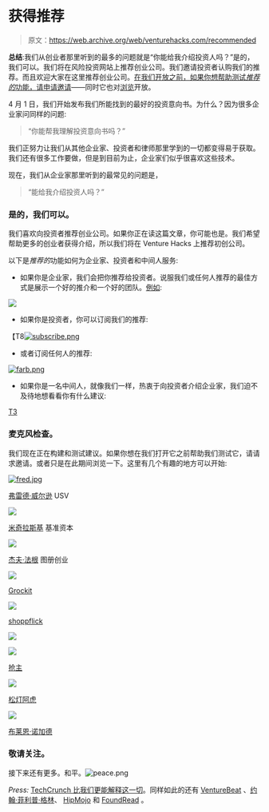 # 获得推荐

> 原文：<https://web.archive.org/web/venturehacks.com/recommended>

**总结**:我们从创业者那里听到的最多的问题就是“你能给我介绍投资人吗？”是的，我们可以。我们将在风险投资网站上推荐创业公司。我们邀请投资者认购我们的推荐。而且欢迎大家在这里推荐创业公司。[在我们开放之前，如果你想帮助测试*推荐的*功能，请申请邀请](https://web.archive.org/web/20221006043151/http://venturehacks.com/recommended)——同时它也对[浏览](/web/20221006043151/https://venturehacks.com/recommended)开放。

4 月 1 日，我们开始发布我们所能找到的最好的投资意向书。为什么？因为很多企业家问同样的问题:

> “你能帮我理解投资意向书吗？”

我们正努力让我们从其他企业家、投资者和律师那里学到的一切都变得易于获取。我们还有很多工作要做，但是到目前为止，企业家们似乎很喜欢这些技术。

现在，我们从企业家那里听到的最常见的问题是，

> “能给我介绍投资人吗？”

### 是的，我们可以。

我们喜欢向投资者推荐创业公司。如果你正在读这篇文章，你可能也是。我们希望帮助更多的创业者获得介绍，所以我们将在 Venture Hacks 上推荐初创公司。

以下是*推荐的*功能如何为企业家、投资者和中间人服务:

*   如果你是企业家，我们会把你推荐给投资者。说服我们或任何人推荐的最佳方式是展示一个好的推介和一个好的团队。[例如](https://web.archive.org/web/20221006043151/http://venturehacks.com/edufire):

[![](img/6e18d2d69560dcfdf13698cc606dd4ac.png)](https://web.archive.org/web/20221006043151/http://venturehacks.com/edufire)

*   如果你是投资者，你可以订阅我们的推荐:

【T8[![subscribe.png](img/b7d39ce71c4833ecf5b445d7c0a44e3d.png)](https://web.archive.org/web/20221006043151/http://venturehacks.com/nivi)

*   或者订阅任何人的推荐:

[![farb.png](img/26b27e55defb0ed5aa23ea5645cac2bf.png)](https://web.archive.org/web/20221006043151/http://venturehacks.com/recommended)

*   如果你是一名中间人，就像我们一样，热衷于向投资者介绍企业家，我们迫不及待地想看看你有什么建议:

[T3](https://web.archive.org/web/20221006043151/http://venturehacks.com/shopflick)

### 麦克风检查。

我们现在正在构建和测试建议。如果你想在我们打开它之前帮助我们测试它，请请求邀请。或者只是在此期间浏览一下。这里有几个有趣的地方可以开始:

[![fred.jpg](img/62ec580815b911f40a0574f53662b3ce.png)](https://web.archive.org/web/20221006043151/http://venturehacks.com/fred) 

[弗雷德·威尔逊](https://web.archive.org/web/20221006043151/http://venturehacks.com/fred)
USV

[![](img/01197c961eba6d7f34bfa454ebc3956b.png)](https://web.archive.org/web/20221006043151/http://venturehacks.com/mlasky) 

[米奇拉斯基](https://web.archive.org/web/20221006043151/http://venturehacks.com/mlasky)
基准资本

[![](img/d47d81e156405e0c6360b46397fede16.png)](https://web.archive.org/web/20221006043151/http://venturehacks.com/jfagnan) 

[杰夫·法根](https://web.archive.org/web/20221006043151/http://venturehacks.com/jfagnan)
图册创业

[![](img/542ad5fe337acaab23ecc44114164e41.png)](https://web.archive.org/web/20221006043151/http://venturehacks.com/grockit) 

[Grockit](https://web.archive.org/web/20221006043151/http://venturehacks.com/grockit)

[![](img/70d5771ac46c5578005b021177bde3c6.png)](https://web.archive.org/web/20221006043151/http://venturehacks.com/shopflick) 

[shoppflick](https://web.archive.org/web/20221006043151/http://venturehacks.com/shopflick)

[![](img/22e3deb0fa89b22d29f45c851a10b2aa.png)](https://web.archive.org/web/20221006043151/http://venturehacks.com/edufire) 

[![](img/04c3da3ac1c10d3e59427bf75d7ada2a.png)](https://web.archive.org/web/20221006043151/http://venturehacks.com/roblord) 

[抢主](https://web.archive.org/web/20221006043151/http://venturehacks.com/roblord)

[![](img/40fa39c437f732cc939182465a967576.png)](https://web.archive.org/web/20221006043151/http://venturehacks.com/sundeep) 

[松灯阿虎](https://web.archive.org/web/20221006043151/http://venturehacks.com/sundeep)

[![](img/3111eeb83a147486dd440e94f47442c3.png)](https://web.archive.org/web/20221006043151/http://venturehacks.com/norgard) 

[布莱恩·诺加德](https://web.archive.org/web/20221006043151/http://venturehacks.com/norgard)

### 敬请关注。

接下来还有更多。和平。![peace.png](img/c277741881d70fa0497fc371b31ae908.png)

*Press:* [TechCrunch 比我们更能解释这一切](https://web.archive.org/web/20221006043151/http://www.techcrunch.com/2008/03/20/venture-hacks-branches-out-from-blogging-launches-recommendations-system/)。同样如此的还有 [VentureBeat](https://web.archive.org/web/20221006043151/http://venturebeat.com/2008/03/21/meeting-people-is-easy-in-business-venture-hacks-social-network-linkedins-company-pages/) 、[约翰·菲利普·格林](https://web.archive.org/web/20221006043151/http://married-inc.com/venture-hacks/)、 [HipMojo](https://web.archive.org/web/20221006043151/http://watchmojo.com/web/blog/index.php/2008/03/21/does-investing-need-a-matchcom/) 和 [FoundRead](https://web.archive.org/web/20221006043151/http://foundread.com/2008/03/21/venturehacks-wants-to-help-you-get-venture-hitched/) 。